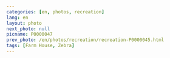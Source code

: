 ```yaml
---
categories: [en, photos, recreation]
lang: en
layout: photo
next_photo: null
picname: P0000047
prev_photo: /en/photos/recreation/recreation-P0000045.html
tags: [Farm House, Zebra]
---
```


